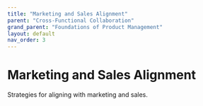```yaml
---
title: "Marketing and Sales Alignment"
parent: "Cross-Functional Collaboration"
grand_parent: "Foundations of Product Management"
layout: default
nav_order: 3
---
```


# Marketing and Sales Alignment

Strategies for aligning with marketing and sales.
